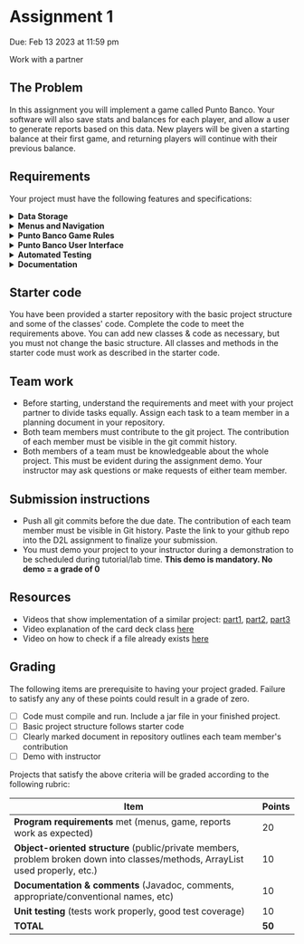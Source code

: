 # Assignment 1
Due: Feb 13 2023 at 11:59 pm

Work with a partner

## The Problem
In this assignment you will implement a game called Punto Banco. Your software will also save stats and balances for each player, and allow a user to generate reports based on this data. New players will be given a starting balance at their first game, and returning players will continue with their previous balance.

## Requirements
Your project must have the following features and specifications:

<details>
  <summary><b>Data Storage</b></summary>
  <p>
  
  * Player information is stored in the text file `res/CasinoInfo.txt`
    * Each row of text stores data for one player, formatted as "name,balance,numberOfWins"
      * for example: John,100,21
  * If the text file does not exist at startup, your program must create it
  * Player data must be saved back to the text file when the program ends - that file serves as a sort of database
  * When the program starts, the player data in `res/CasinoInfo.txt` must be loaded into an arrayList of Player objects
    </p>
</details>
  
<details>
  <summary><b>Menus and Navigation</b></summary>
  <p>
  
  * **Note: The program should treat all user input as case-insensitive, and all menus should display an error message and re-prompt if an invalid input is entered.**
  * At startup, the program must present a main menu as follows:
    * ![image](https://user-images.githubusercontent.com/8976705/210857105-87fa62f0-3676-4790-805c-a4274e848ab5.png)
  * **(P) Play Game**: This option lunches the Punto Banco game. The rules will be explained later.
  * **(S) Search**: This option shows a sub-menu to the user:
    * ![image](https://user-images.githubusercontent.com/8976705/210858662-2ad2d28d-9777-42fa-a316-0c0b88ad7f16.png)
    * **(T) Top player**: This option shows the player(s) with most wins and returns to the main menu after the user presses “Enter”:
      * ![image](https://user-images.githubusercontent.com/8976705/210858900-20e96e34-a0c7-4ba3-85b4-f92d7a10f4e9.png)
    * **(N) Search for a Name**:  This option prompts the user for a name, and displays that player's information if they exist in the database. The user is informed if that player is not in the database. Returns to the main menu after pressing “Enter”.
      * ![image](https://user-images.githubusercontent.com/8976705/210859265-27fa24cd-5979-4ff2-811e-8e992279b34f.png)
    * **(B) Back to main menu**: This option will take the user to the main menu
  * **(E) Exit**: This option in the main menu ends the program. **All player data must be saved before the program ends**
    
    
  </p>
</details>

<details>
  <summary><b>Punto Banco Game Rules</b></summary>
  <p>
  
  Punto Banco is a casino game between a player and banker. It plays out automatically according to fixed rules. That is, the player makes no decisions during the game; they simply bet on the player, banker, or a tie.

  Hands are scored by summing the card values, modulo 10. Thus, a sum of 10 results in a hand value of 0, and a sum of 18 results in a hand value of 8. Cards with a rank of 2 through 9 are worth the value of their rank, face cards (Jack, Queen and King) and 10s are worth 0, and Aces are worth 1.
 
  The sequence of play follows this algorithm:
    
1. The player and banker are each dealt 2 cards face-up (your program must print both hands on the screen, clearly marking each)
2. If the Player or Banker has a total of 8 or 9, no more cards are dealt (skip to step 5)
3. If the Player has a total of 0-5, the player gets a third card face-up
4. The banker *may* draw a third card, based on the following logic:
    * If the player did not draw a third card, the banker draws if his hand totals 0-5, but stands if the total is 6-7
    * If the player's third card was a 2 or 3, the banker draws if his hand totals 0-4, but stands if the total is 5-7
    * If the player's third card was a 4 or 5, the banker draws if his hand totals 0-5, but stands if the total is 6-7
    * If the player's third card was a 6 or 7, the banker draws if his hand totals 0-6, but stands if the total is 7
    * If the player's third card was a 8, the banker draws if his hand totals 0-2, but stands if the total is 3-7
    * If the player's third card was Ace, 9, 10, or a face card, the banker draws if his hand totals 0-3, but stands if the total is 4-7
5. Both hands are scored and the highest-point-value wins (ties are possible).
6. A successful bet on either the player or banker wins the bet amount. A successful bet on a tie wins 5-to-1 (5x the bet amount). An unsuccessful bet is lost (deducted from the player's balance)

**Card Deck:** A fresh deck of 52 cards (represented as a software object) should be created and shuffled when the program starts. The same deck object should be used (even across games) until it runs out of cards, at which point it should be reset (all 52 cards restored and shuffled).
    
  </p>
</details>

<details>
  <summary><b>Punto Banco User Interface</b></summary>
  <p>
  
* Upon launching the game (from the main menu) the user is asked for their name.
    * If the user already exists in the database, a welcome back message is shown as follows:
      * ![image](https://user-images.githubusercontent.com/8976705/210866542-f98e46ce-1186-4e80-bbc1-9de281011c24.png)
    * If the user is new, we create a new account with initial balance of $100
      * ![image](https://user-images.githubusercontent.com/8976705/210866609-77aa600b-7d5c-4930-9630-91f5a42a4c96.png)
* If the player has a balance of 0, they cannot play and are returned to the main menu.
* The user is then asked which outcome they would like to bet on, and the bet amount:
    * ![image](https://user-images.githubusercontent.com/8976705/210866697-cda9b378-e56d-45d4-bd19-5af7fe8efa82.png)
    * ![image](https://user-images.githubusercontent.com/8976705/210866784-32665d63-6a69-4491-bc5c-3da305cd3b16.png)
* The player cannot bet more than their current balance.
* The game then plays out, the result determined, and the player's balance is adjusted accordingly.
* The player is asked if they would like to play again, or return to the main menu. If they choose to play again, they return to the betting menu.

Here are two sample outputs of the game:
    
![image](https://user-images.githubusercontent.com/8976705/210867627-81ecf009-d27e-466e-add3-da2f14641c9e.png)
    
![image](https://user-images.githubusercontent.com/8976705/210867642-ceeb8c48-993f-468f-bdf6-39c890e7f118.png)


  </p>
</details>

<details>
  <summary><b>Automated Testing</b></summary>
  <p>
  
We expect to see reasonable JUnit tests to ensure the behavior of the existing classes (Card, Deck, Player, …) is as expected.
Fow example, we would expect your tests to:
* Ensure you can create a card and get its suit, rank and correct string representation (especially for Jack, Queen, King, Ace)
* Ensure you can create a hand of cards, add cards to it, and compute its score
* Create a new deck of cards and shuffle it (and get a different arrangement of cards each time)
  * Does the deck behave as expected when the last card is drawn?
* Additionally, any public method you create which does not require user input to function should also have a JUnit test.

  </p>
</details>

<details>
  <summary><b>Documentation</b></summary>
  <p>
  
  Javadoc files must be generated in the `doc` project folder.

  </p>
</details>


## Starter code

You have been provided a starter repository with the basic project structure and some of the classes' code. Complete the code to meet the requirements above. You can add new classes & code as necessary, but you must not change the basic structure. All classes and methods in the starter code must work as described in the starter code.

## Team work
* Before starting, understand the requirements and meet with your project partner to divide tasks equally. Assign each task to a team member in a planning document in your repository.
*	Both team members must contribute to the git project. The contribution of each member must be visible in the git commit history.
*	Both members of a team must be knowledgeable about the whole project. This must be evident during the assignment demo. Your instructor may ask questions or make requests of either team member.

## Submission instructions
* Push all git commits before the due date. The contribution of each team member must be visible in Git history. Paste the link to your github repo into the D2L assignment to finalize your submission.
* You must demo your project to your instructor during a demonstration to be scheduled during tutorial/lab time. **This demo is mandatory. No demo = a grade of 0**

## Resources
- Videos that show implementation of a similar project: [part1](https://www.loom.com/share/df2d09af32b9416c92400d4c9a94f83e), [part2](https://www.loom.com/share/16b29c94392e43df8a1bcc691a9a27ef), [part3](https://www.loom.com/share/8bfd9c43a9bf4ca5bb117fc41bb44c5d)
- Video explanation of the card deck class [here](https://www.loom.com/share/e4db62652097405480c91c10db2f691a)
- Video on how to check if a file already exists [here](https://www.loom.com/share/1efa8fc4b3b24640a99bd3015a24a154)

## Grading
The following items are prerequisite to having your project graded. Failure to satisfy any any of these points could result in a grade of zero.
* [ ] Code must compile and run. Include a jar file in your finished project.
* [ ] Basic project structure follows starter code
* [ ] Clearly marked document in repository outlines each team member's contribution
* [ ] Demo with instructor

Projects that satisfy the above criteria will be graded according to the following rubric:

| Item                        | Points |
| --------------------------- | ------ |
| **Program requirements** met (menus, game, reports work as expected)                                                              | 20     |
| **Object-oriented structure** (public/private members, problem broken down into classes/methods, ArrayList used properly, etc.)   | 10     |
| **Documentation & comments** (Javadoc, comments, appropriate/conventional names, etc)                                             | 10     |
| **Unit testing** (tests work properly, good test coverage)                                                                        | 10     |
| **TOTAL**                   | **50** |
